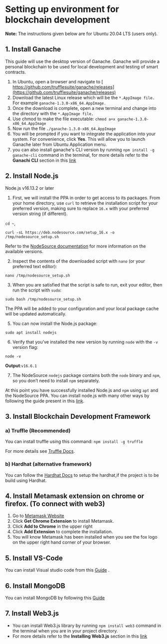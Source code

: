 # Setting up environment for blockchain development  

**Note:** The instructions given below are for Ubuntu 20.04 LTS (users only).

## 1. Install Ganache
This guide will use the desktop version of Ganache. Ganache will provide a personal blockchain to be used for local development and testing of smart contracts.
1. In Ubuntu, open a browser and navigate to [ https://github.com/trufflesuite/ganache/releases](https://github.com/trufflesuite/ganache/releases)
2. Download the latest Linux release which will be the `*.AppImage file.`
For example `ganache-1.3.0-x86_64.AppImage.`
3. Once the download is complete, open a new terminal and change into the directory with the `*.AppImage file.`
4. Use chmod to make the file executable:
 `chmod a+x ganache-1.3.0-x86_64.AppImage`
5. Now run the file
`./ganache-1.3.0-x86_64.AppImage`
6. You will be prompted if you want to integrate the application into your system. For convenience, click **Yes**. This will allow you to launch Ganache later from Ubuntu Application menu.
7. you can also install ganache's CLI version  by running `npm install -g ganache-cli` command in the terminal, for more details refer to the **Ganachi CLI** section in this [link](https://medium.com/compound-finance/setting-up-an-ethereum-development-environment-7c387664c5fe)

## 2. Install Node.js
Node.js v16.13.2 or later

1. First, we will install the PPA in order to get access to its packages. From your home directory, use `curl` to retrieve the installation script for your preferred version, making sure to replace `16.x` with your preferred version string (if different).

`cd ~`,

`curl -sL https://deb.nodesource.com/setup_16.x -o /tmp/nodesource_setup.sh`

Refer to the [NodeSource documentation](https://github.com/nodesource/distributions/blob/master/README.md) for more information on the available versions.

2. Inspect the contents of the downloaded script with `nano` (or your preferred text editor):

`nano /tmp/nodesource_setup.sh`

3. When you are satisfied that the script is safe to run, exit your editor, then run the script with `sudo`:

`sudo bash /tmp/nodesource_setup.sh`

 The PPA will be added to your configuration and your local package cache will be updated automatically.
 
5. You can now install the Node.js package:

`sudo apt install nodejs`

6. Verify that you’ve installed the new version by running `node` with the `-v` version flag:

`node -v`

 **Output**:`v16.6.1`

7. The NodeSource `nodejs` package contains both the `node` binary and `npm`, so you don’t need to install `npm` separately.

At this point you have successfully installed Node.js and `npm` using `apt` and the NodeSource PPA.
You can install node.js with many other ways by following the guide present in this [link](https://www.digitalocean.com/community/tutorials/how-to-install-node-js-on-ubuntu-20-04).

## 3. Install Blockchain Development Framework

### **a) Truffle (Recommended)**
You can install truffle using this command:
`npm install -g truffle`

For more details see [Truffle Docs](https://trufflesuite.com/docs/truffle/getting-started/installation.html).

### **b)  Hardhat (alternative framework)**

You can follow the [Hardhat Docs](https://hardhat.org/tutorial/creating-a-new-hardhat-project.html) to setup the hardhat,if the project is to be build using Hardhat. 

## 4. Install Metamask extension on chrome or firefox. (To connect with web3)

1. Go to [Metamask Website](https://metamask.io/download/)
2. Click **Get Chrome Extension** to install Metamask.
3. Click **Add to Chrome** in the upper right
4. Click **Add Extension** to complete the installation.
5. You will know Metamask has been installed when you see the fox logo on the upper right hand corner of your browser.


## 5. Install VS-Code

You can install Visual studio code from this [Guide](https://linuxize.com/post/how-to-install-visual-studio-code-on-ubuntu-20-04/) . 

## 6. Install MongoDB

You can install MongoDB by following this [Guide](https://www.digitalocean.com/community/tutorials/how-to-install-mongodb-on-ubuntu-20-04) 

## 7. Install Web3.js

- You can install Web3.js library by running `npm install web3` command in the terminal when you are in your project directory.
- For more details refer to the **Installing Web3.js** section in this [link](https://medium.com/compound-finance/setting-up-an-ethereum-development-environment-7c387664c5fe)


